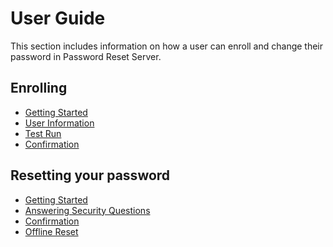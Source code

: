 [title]: # (User Guide)
[tags]: # (user)
[priority]: # (300)

# User Guide

This section includes information on how a user can enroll and change their password in Password Reset Server.

## Enrolling

* [Getting Started](enrolling/enroll-getting-started/index.md)
* [User Information](enrolling/user-info/index.md)
* [Test Run](enrolling/test-run/index.md)
* [Confirmation](enrolling/enroll-confirmation/index.md)

## Resetting your password

* [Getting Started](resetting-pw/reset-getting-started/index.md)
* [Answering Security Questions](resetting-pw/security-questions/index.md)
* [Confirmation](resetting-pw/reset-confirmation/index.md)
* [Offline Reset](resetting-pw/offline-reset/index.md)